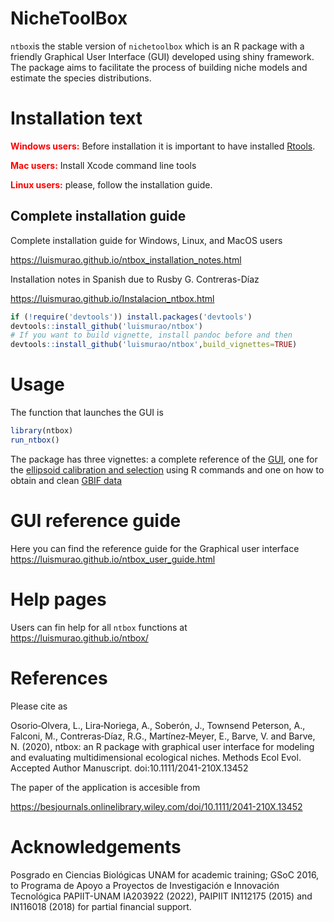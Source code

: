 # NicheToolBox

`ntbox`is the stable version of `nichetoolbox` which is an R package with a friendly Graphical User Interface (GUI) developed using shiny framework. The package aims to facilitate the process of building niche models and estimate the species distributions.

# Installation text

<span style="color:red">**Windows users:**</span> Before installation it is important to have installed [Rtools](https://cran.r-project.org/bin/windows/Rtools/).

<span style="color:red">**Mac users:**</span> Install Xcode command line tools 

<span style="color:red">**Linux users:**</span> please, follow the installation guide.

## Complete installation guide

Complete installation guide for Windows, Linux, and MacOS users 

https://luismurao.github.io/ntbox_installation_notes.html

Installation notes in Spanish due to Rusby G. Contreras-Díaz

https://luismurao.github.io/Instalacion_ntbox.html


```r
if (!require('devtools')) install.packages('devtools')
devtools::install_github('luismurao/ntbox')
# If you want to build vignette, install pandoc before and then
devtools::install_github('luismurao/ntbox',build_vignettes=TRUE)
```

# Usage

The function that launches the GUI is 

```r
library(ntbox)
run_ntbox()

```

The package has three vignettes: a complete reference of the [GUI](https://luismurao.github.io/ntbox/articles/gui_reference.html), one for the [ellipsoid calibration and selection](https://luismurao.github.io/ntbox/articles/ellipsoid_selection.html) using R commands and one on how to obtain and clean [GBIF data](https://luismurao.github.io/ntbox/articles/GBIF_data_curation.html)


# GUI reference guide

Here you can find the reference guide for the Graphical user interface https://luismurao.github.io/ntbox_user_guide.html

# Help pages

Users can fin help for all `ntbox` functions at https://luismurao.github.io/ntbox/

# References

Please cite as

Osorio‐Olvera, L., Lira‐Noriega, A., Soberón, J., Townsend Peterson, A., Falconi, M., Contreras‐Díaz, R.G., Martínez‐Meyer, E., Barve, V. and Barve, N. (2020), ntbox: an R package with graphical user interface for modeling and evaluating multidimensional ecological niches. Methods Ecol Evol. Accepted Author Manuscript. doi:10.1111/2041-210X.13452

The paper of the application is accesible from

https://besjournals.onlinelibrary.wiley.com/doi/10.1111/2041-210X.13452

# Acknowledgements

Posgrado en Ciencias Biológicas UNAM for academic training; GSoC 2016, to Programa de Apoyo a Proyectos de Investigación e Innovación Tecnológica PAPIIT-UNAM IA203922 (2022), PAIPIIT IN112175 (2015) and IN116018 (2018) for partial financial support.
